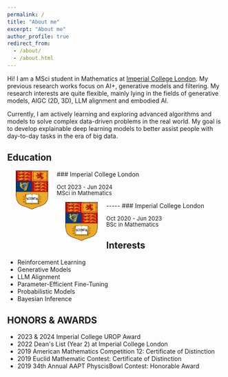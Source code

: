 ```yaml
---
permalink: /
title: "About me"
excerpt: "About me"
author_profile: true
redirect_from: 
  - /about/
  - /about.html
---
```


Hi! I am a MSci student in Mathematics at [Imperial College London](https://www.imperial.ac.uk/mathematics/). My previous research works focus on AI+, generative models and filtering. My research interests are quite flexible, mainly lying in the fields of generative models, AIGC (2D, 3D), LLM alignment and embodied AI.

Currently, I am actively learning and exploring advanced algorithms and models to solve complex data-driven problems in the real world. My goal is to develop explainable deep learning models to better assist people with day-to-day tasks in the era of big data.

Education
-----
<img src='../images/imperial_logo.png' style='float:left;width:75px;height:90px;margin-left:20px;margin-right:20px'/>
### Imperial College London
<p style="line-height:1.0">
<font size="2">
Oct 2023 - Jun 2024<br />
MSci in Mathematics<br />
</font>
</p>
-----
<img src='../images/imperial_logo.png' style='float:left;width:75px;height:90px;margin-left:20px;margin-right:20px'/>
### Imperial College London
<p style="line-height:1.0">
<font size="2">
Oct 2020 - Jun 2023<br />
BSc in Mathematics<br />
</font>
</p>

Interests
-----
* Reinforcement Learning
* Generative Models
* LLM Alignment
* Parameter-Efficient Fine-Tuning
* Probabilistic Models
* Bayesian Inference

HONORS & AWARDS
-----
* 2023 & 2024 Imperial College UROP Award
* 2022 Dean's List (Year 2) at Imperial College London
* 2019 American Mathematics Competition 12: Certificate of Distinction
* 2019 Euclid Mathematic Contest: Certificate of Distinction
* 2019 34th Annual AAPT PhyscisBowl Contest: Honorable Award
